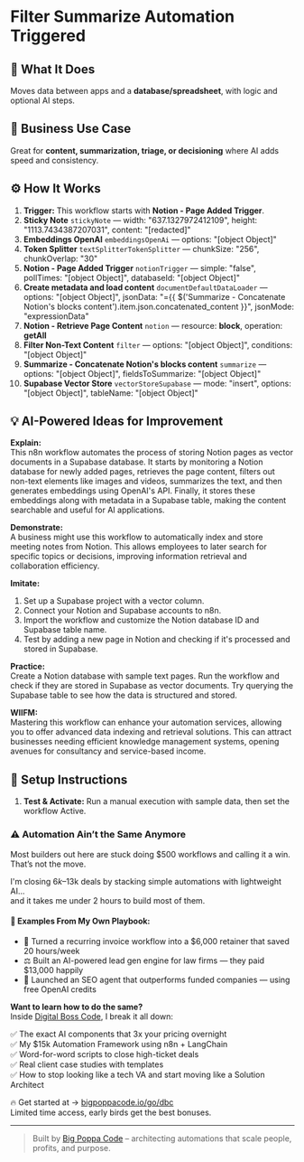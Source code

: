 # Filter Summarize Automation Triggered
  ## 🚀 What It Does
  Moves data between apps and a **database/spreadsheet**, with logic and optional AI steps.
  
  ## 💼 Business Use Case
  Great for **content, summarization, triage, or decisioning** where AI adds speed and consistency.
  
  ## ⚙️ How It Works
  1. **Trigger:** This workflow starts with **Notion - Page Added Trigger**.
  2. **Sticky Note** `stickyNote` — width: "637.1327972412109", height: "1113.7434387207031", content: "[redacted]"
3. **Embeddings OpenAI** `embeddingsOpenAi` — options: "[object Object]"
4. **Token Splitter** `textSplitterTokenSplitter` — chunkSize: "256", chunkOverlap: "30"
5. **Notion - Page Added Trigger** `notionTrigger` — simple: "false", pollTimes: "[object Object]", databaseId: "[object Object]"
6. **Create metadata and load content** `documentDefaultDataLoader` — options: "[object Object]", jsonData: "={{ $('Summarize - Concatenate Notion's blocks content').item.json.concatenated_content }}", jsonMode: "expressionData"
7. **Notion - Retrieve Page Content** `notion` — resource: **block**, operation: **getAll**
8. **Filter Non-Text Content** `filter` — options: "[object Object]", conditions: "[object Object]"
9. **Summarize - Concatenate Notion's blocks content** `summarize` — options: "[object Object]", fieldsToSummarize: "[object Object]"
10. **Supabase Vector Store** `vectorStoreSupabase` — mode: "insert", options: "[object Object]", tableName: "[object Object]"
  
  ## 💡 AI-Powered Ideas for Improvement
  **Explain:**  
This n8n workflow automates the process of storing Notion pages as vector documents in a Supabase database. It starts by monitoring a Notion database for newly added pages, retrieves the page content, filters out non-text elements like images and videos, summarizes the text, and then generates embeddings using OpenAI's API. Finally, it stores these embeddings along with metadata in a Supabase table, making the content searchable and useful for AI applications.

**Demonstrate:**  
A business might use this workflow to automatically index and store meeting notes from Notion. This allows employees to later search for specific topics or decisions, improving information retrieval and collaboration efficiency.

**Imitate:**  
1. Set up a Supabase project with a vector column.  
2. Connect your Notion and Supabase accounts to n8n.  
3. Import the workflow and customize the Notion database ID and Supabase table name.  
4. Test by adding a new page in Notion and checking if it's processed and stored in Supabase.

**Practice:**  
Create a Notion database with sample text pages. Run the workflow and check if they are stored in Supabase as vector documents. Try querying the Supabase table to see how the data is structured and stored.

**WIIFM:**  
Mastering this workflow can enhance your automation services, allowing you to offer advanced data indexing and retrieval solutions. This can attract businesses needing efficient knowledge management systems, opening avenues for consultancy and service-based income.
  
  ## 🔧 Setup Instructions
  1. **Test & Activate:** Run a manual execution with sample data, then set the workflow Active.
  
### ⚠️ Automation Ain’t the Same Anymore

Most builders out here are stuck doing $500 workflows and calling it a win.  
That’s not the move.  

I'm closing $6k–$13k deals by stacking simple automations with lightweight AI...  
and it takes me under 2 hours to build most of them.

#### 🧠 Examples From My Own Playbook:
- 🔁 Turned a recurring invoice workflow into a $6,000 retainer that saved 20 hours/week  
- ⚖️ Built an AI-powered lead gen engine for law firms — they paid $13,000 happily  
- 🚀 Launched an SEO agent that outperforms funded companies — using free OpenAI credits  

**Want to learn how to do the same?**  
Inside [Digital Boss Code](https://bigpoppacode.io/go/dbc), I break it all down:

✅ The exact AI components that 3x your pricing overnight  
✅ My $15k Automation Framework using n8n + LangChain  
✅ Word-for-word scripts to close high-ticket deals  
✅ Real client case studies with templates  
✅ How to stop looking like a tech VA and start moving like a Solution Architect  

🔥 Get started at → [bigpoppacode.io/go/dbc](https://bigpoppacode.io/go/dbc)  
Limited time access, early birds get the best bonuses.

---
> Built by [Big Poppa Code](https://bigpoppacode.io) – architecting automations that scale people, profits, and purpose.
  